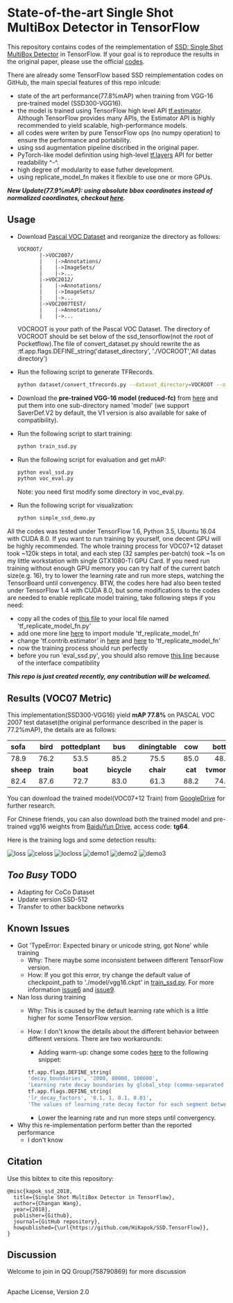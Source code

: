 # State-of-the-art Single Shot MultiBox Detector in TensorFlow

This repository contains codes of the reimplementation of [SSD: Single Shot MultiBox Detector](https://arxiv.org/abs/1512.02325) in TensorFlow. If your goal is to reproduce the results in the original paper, please use the official [codes](https://github.com/weiliu89/caffe/tree/ssd).

There are already some TensorFlow based SSD reimplementation codes on GitHub, the main special features of this repo inlcude:

- state of the art performance(77.8%mAP) when training from VGG-16 pre-trained model (SSD300-VGG16).
- the model is trained using TensorFlow high level API [tf.estimator](https://www.tensorflow.org/api_docs/python/tf/estimator/Estimator). Although TensorFlow provides many APIs, the Estimator API is highly recommended to yield scalable, high-performance models.
- all codes were writen by pure TensorFlow ops (no numpy operation) to ensure the performance and portability.
- using ssd augmentation pipeline discribed in the original paper.
- PyTorch-like model definition using high-level [tf.layers](https://www.tensorflow.org/api_docs/python/tf/layers) API for better readability ^-^.
- high degree of modularity to ease futher development.
- using replicate\_model\_fn makes it flexible to use one or more GPUs.

***New Update(77.9%mAP): using absolute bbox coordinates instead of normalized coordinates, checkout [here](https://github.com/HiKapok/SSD.TensorFlow/tree/AbsoluteCoord).***

## ##
## Usage
- Download [Pascal VOC Dataset](https://pjreddie.com/projects/pascal-voc-dataset-mirror/) and reorganize the directory as follows:
	```
	VOCROOT/
		   |->VOC2007/
		   |    |->Annotations/
		   |    |->ImageSets/
		   |    |->...
		   |->VOC2012/
		   |    |->Annotations/
		   |    |->ImageSets/
		   |    |->...
		   |->VOC2007TEST/
		   |    |->Annotations/
		   |    |->...
	```
	VOCROOT is your path of the Pascal VOC Dataset.
	The directory of VOCROOT should be set below of the ssd_tensorflow(not the root of Pocketflow).The file of convert_dataset.py should rewrite the as :tf.app.flags.DEFINE_string('dataset_directory', './VOCROOT','All datas directory')
- Run the following script to generate TFRecords.
	```sh
	python dataset/convert_tfrecords.py --dataset_directory=VOCROOT --output_directory=./dataset/tfrecords
	```
- Download the **pre-trained VGG-16 model (reduced-fc)** from [here](https://drive.google.com/drive/folders/184srhbt8_uvLKeWW_Yo8Mc5wTyc0lJT7) and put them into one sub-directory named 'model' (we support SaverDef.V2 by default, the V1 version is also available for sake of compatibility).
- Run the following script to start training:

	```sh
	python train_ssd.py
	```
- Run the following script for evaluation and get mAP:

	```sh
	python eval_ssd.py
	python voc_eval.py
	```
	Note: you need first modify some directory in voc_eval.py.
- Run the following script for visualization:
	```sh
	python simple_ssd_demo.py
	```

All the codes was tested under TensorFlow 1.6, Python 3.5, Ubuntu 16.04 with CUDA 8.0. If you want to run training by yourself, one decent GPU will be highly recommended. The whole training process for VOC07+12 dataset took ~120k steps in total, and each step (32 samples per-batch) took ~1s on my little workstation with single GTX1080-Ti GPU Card. If you need run training without enough GPU memory you can try half of the current batch size(e.g. 16), try to lower the learning rate and run more steps, watching the TensorBoard until convergency. BTW, the codes here had also been tested under TensorFlow 1.4 with CUDA 8.0, but some modifications to the codes are needed to enable replicate model training, take following steps if you need:

- copy all the codes of [this file](https://github.com/tensorflow/tensorflow/blob/v1.6.0/tensorflow/contrib/estimator/python/estimator/replicate_model_fn.py) to your local file named 'tf\_replicate\_model\_fn.py'
- add one more line [here](https://github.com/HiKapok/SSD.TensorFlow/blob/899e08dad48669ca0c444284977e3d7ffa1da5fe/train_ssd.py#L25) to import module 'tf\_replicate\_model\_fn'
- change 'tf.contrib.estimator' in [here](https://github.com/HiKapok/SSD.TensorFlow/blob/899e08dad48669ca0c444284977e3d7ffa1da5fe/train_ssd.py#L383) and [here](https://github.com/HiKapok/SSD.TensorFlow/blob/899e08dad48669ca0c444284977e3d7ffa1da5fe/train_ssd.py#L422) to 'tf\_replicate\_model\_fn'
- now the training process should run perfectly
- before you run 'eval_ssd.py', you should also remove [this line](https://github.com/HiKapok/SSD.TensorFlow/blob/e8296848b9f6eb585da5945d6b3ae099029ef4bf/eval_ssd.py#L369) because of the interface compatibility


***This repo is just created recently, any contribution will be welcomed.***

## Results (VOC07 Metric)

This implementation(SSD300-VGG16) yield **mAP 77.8%** on PASCAL VOC 2007 test dataset(the original performance described in the paper is 77.2%mAP), the details are as follows:

| sofa   | bird  | pottedplant | bus | diningtable | cow | bottle | horse | aeroplane | motorbike
|:-------|:-----:|:-------:|:-------:|:-------:|:-------:|:-------:|:-------:|:-------:|:-------:|
|  78.9  |  76.2 |  53.5   |   85.2  |   75.5    |  85.0 |  48.6  | 86.7  |   82.2    |   83.4   |
| **sheep**  | **train** | **boat**    | **bicycle** | **chair**    | **cat**   | **tvmonitor** | **person** | **car**  | **dog** |
|  82.4  |  87.6 |  72.7   |   83.0  |   61.3    | 88.2 |  74.5  | 79.6  |   85.3   |   86.4   |

You can download the trained model(VOC07+12 Train) from [GoogleDrive](https://drive.google.com/open?id=1yeYcfcOURcZ4DaElEn9C2xY1NymGzG5W) for further research.

For Chinese friends, you can also download both the trained model and pre-trained vgg16 weights from [BaiduYun Drive](https://pan.baidu.com/s/1kRhZd4p-N46JFpVkMgU3fg), access code: **tg64**.

Here is the training logs and some detection results:

![](logs/loss.JPG "loss")
![](logs/celoss.JPG "celoss")
![](logs/locloss.JPG "locloss")
![](demo/demo1.jpg "demo1")
![](demo/demo2.jpg "demo2")
![](demo/demo3.jpg "demo3")

## *Too Busy* TODO

- Adapting for CoCo Dataset
- Update version SSD-512
- Transfer to other backbone networks

## Known Issues

- Got 'TypeError: Expected binary or unicode string, got None' while training
  - Why: There maybe some inconsistent between different TensorFlow version.
  - How: If you got this error, try change the default value of checkpoint_path to './model/vgg16.ckpt' in [train_ssd.py](https://github.com/HiKapok/SSD.TensorFlow/blob/86e3fa600d8d07122e9366ae664dea8c3c87c622/train_ssd.py#L107). For more information [issue6](https://github.com/HiKapok/SSD.TensorFlow/issues/6) and [issue9](https://github.com/HiKapok/SSD.TensorFlow/issues/9).
- Nan loss during training
  - Why: This is caused by the default learning rate which is a little higher for some TensorFlow version.
  - How: I don't know the details about the different behavior between different versions. There are two workarounds:
  	- Adding warm-up: change some codes [here](https://github.com/HiKapok/SSD.TensorFlow/blob/d9cf250df81c8af29985c03d76636b2b8b19f089/train_ssd.py#L99) to the following snippet:

	```python
	tf.app.flags.DEFINE_string(
    'decay_boundaries', '2000, 80000, 100000',
    'Learning rate decay boundaries by global_step (comma-separated list).')
	tf.app.flags.DEFINE_string(
    'lr_decay_factors', '0.1, 1, 0.1, 0.01',
    'The values of learning_rate decay factor for each segment between boundaries (comma-separated list).')
	```
	- Lower the learning rate and run more steps until convergency.
- Why this re-implementation perform better than the reported performance
  - I don't know

## Citation

Use this bibtex to cite this repository:
```
@misc{kapok_ssd_2018,
  title={Single Shot MultiBox Detector in TensorFlow},
  author={Changan Wang},
  year={2018},
  publisher={Github},
  journal={GitHub repository},
  howpublished={\url{https://github.com/HiKapok/SSD.TensorFlow}},
}
```

## Discussion

Welcome to join in QQ Group(758790869) for more discussion

## ##
Apache License, Version 2.0
